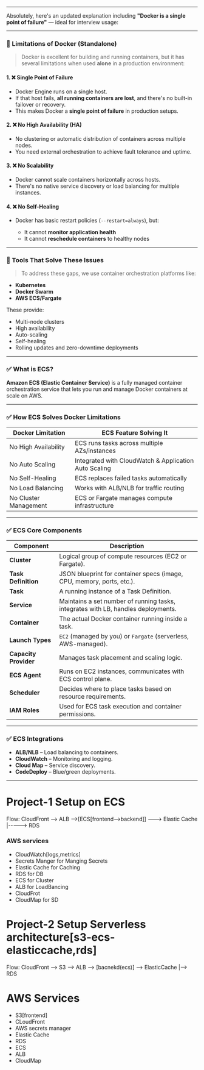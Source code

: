 
---

Absolutely, here's an updated explanation including **"Docker is a single point of failure"** — ideal for interview usage:

---

### 🔹 Limitations of Docker (Standalone)

> Docker is excellent for building and running containers, but it has several limitations when used **alone** in a production environment:

#### 1. ❌ **Single Point of Failure**

* Docker Engine runs on a single host.
* If that host fails, **all running containers are lost**, and there's no built-in failover or recovery.
* This makes Docker a **single point of failure** in production setups.

#### 2. ❌ **No High Availability (HA)**

* No clustering or automatic distribution of containers across multiple nodes.
* You need external orchestration to achieve fault tolerance and uptime.

#### 3. ❌ **No Scalability**

* Docker cannot scale containers horizontally across hosts.
* There's no native service discovery or load balancing for multiple instances.

#### 4. ❌ **No Self-Healing**

* Docker has basic restart policies (`--restart=always`), but:

  * It cannot **monitor application health**
  * It cannot **reschedule containers** to healthy nodes

---

### 🔹 Tools That Solve These Issues

> To address these gaps, we use container orchestration platforms like:

* **Kubernetes**
* **Docker Swarm**
* **AWS ECS/Fargate**

These provide:

* Multi-node clusters
* High availability
* Auto-scaling
* Self-healing
* Rolling updates and zero-downtime deployments
---

### ✅ What is ECS?

**Amazon ECS (Elastic Container Service)** is a fully managed container orchestration service that lets you run and manage Docker containers at scale on AWS.

---

### ✅ How ECS Solves Docker Limitations

| Docker Limitation     | ECS Feature Solving It                                |
| --------------------- | ----------------------------------------------------- |
| No High Availability  | ECS runs tasks across multiple AZs/instances          |
| No Auto Scaling       | Integrated with CloudWatch & Application Auto Scaling |
| No Self-Healing       | ECS replaces failed tasks automatically               |
| No Load Balancing     | Works with ALB/NLB for traffic routing                |
| No Cluster Management | ECS or Fargate manages compute infrastructure         |

---

### ✅ ECS Core Components

| Component             | Description                                                                       |
| --------------------- | --------------------------------------------------------------------------------- |
| **Cluster**           | Logical group of compute resources (EC2 or Fargate).                              |
| **Task Definition**   | JSON blueprint for container specs (image, CPU, memory, ports, etc.).             |
| **Task**              | A running instance of a Task Definition.                                          |
| **Service**           | Maintains a set number of running tasks, integrates with LB, handles deployments. |
| **Container**         | The actual Docker container running inside a task.                                |
| **Launch Types**      | `EC2` (managed by you) or `Fargate` (serverless, AWS-managed).                    |
| **Capacity Provider** | Manages task placement and scaling logic.                                         |
| **ECS Agent**         | Runs on EC2 instances, communicates with ECS control plane.                       |
| **Scheduler**         | Decides where to place tasks based on resource requirements.                      |
| **IAM Roles**         | Used for ECS task execution and container permissions.                            |

---

### ✅ ECS Integrations

* **ALB/NLB** – Load balancing to containers.
* **CloudWatch** – Monitoring and logging.
* **Cloud Map** – Service discovery.
* **CodeDeploy** – Blue/green deployments.
---

# Project-1 Setup on ECS
Flow:  CloudFront --> ALB -->[ECS[frontend-->backend]] ---> Elastic Cache
                                                      |-----> RDS
### AWS services
- CloudWatch[logs,metrics]
- Secrets Manger for Manging Secrets
- Elastic Cache for Caching
- RDS for DB
- ECS for Cluster
- ALB for LoadBancing
- CloudFrot
- CloudMap for SD

# Project-2 Setup Serverless architecture[s3-ecs-elasticcache,rds]

Flow: CloudFront --> S3 --> ALB --> [bacnekd(ecs)] --> ElasticCache
                                                   |--> RDS

# AWS Services
- S3[frontend]
- CLoudFront
- AWS secrets manager
- Elastic Cache
- RDS
- ECS
- ALB
- CloudMap